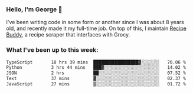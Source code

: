 ### Hello, I'm George 👋

I've been writing code in some form or another since I was about 8 years old, and recently made it my full-time job. On top of this, I maintain [Recipe Buddy](https://github.com/georgegebbett/recipe-buddy), a recipe scraper that interfaces with Grocy.  

<!--
**georgegebbett/georgegebbett** is a ✨ _special_ ✨ repository because its `README.md` (this file) appears on your GitHub profile.

Here are some ideas to get you started:

- 🔭 I’m currently working on ...
- 🌱 I’m currently learning ...
- 👯 I’m looking to collaborate on ...
- 🤔 I’m looking for help with ...
- 💬 Ask me about ...
- 📫 How to reach me: ...
- 😄 Pronouns: ...
- ⚡ Fun fact: ...
-->

### What I've been up to this week:
<!--START_SECTION:waka-->

```txt
TypeScript       18 hrs 39 mins  █████████████████▓░░░░░░░   70.06 %
Python           3 hrs 44 mins   ███▓░░░░░░░░░░░░░░░░░░░░░   14.02 %
JSON             2 hrs           ██░░░░░░░░░░░░░░░░░░░░░░░   07.52 %
Text             37 mins         ▓░░░░░░░░░░░░░░░░░░░░░░░░   02.37 %
JavaScript       27 mins         ▒░░░░░░░░░░░░░░░░░░░░░░░░   01.72 %
```

<!--END_SECTION:waka-->
